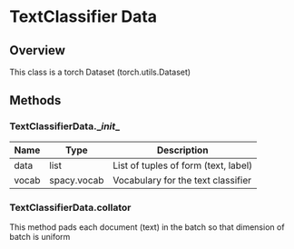 # TextClassifier Data

## Overview

This class is a torch Dataset (torch.utils.Dataset)

## Methods

### TextClassifierData.\__init__


| Name  | Type        | Description                          |
|-------|-------------|--------------------------------------|
| data  | list        | List of tuples of form (text, label) |
| vocab | spacy.vocab | Vocabulary for the text classifier   |

### TextClassifierData.collator

This method pads each document (text) in the batch so that dimension of batch is uniform

